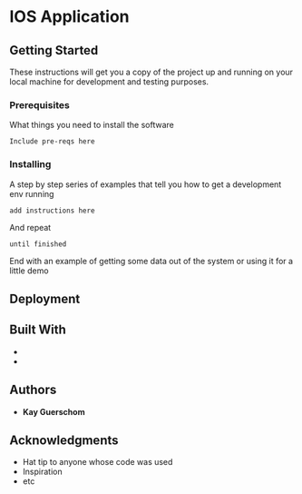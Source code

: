 # IOS Application


## Getting Started

These instructions will get you a copy of the project up and running on your local machine for development and testing purposes.

### Prerequisites

What things you need to install the software

```
Include pre-reqs here

```

### Installing

A step by step series of examples that tell you how to get a development env running


```
add instructions here
```

And repeat

```
until finished
```

End with an example of getting some data out of the system or using it for a little demo


## Deployment


## Built With

* 
* 

## Authors

* **Kay Guerschom** 


## Acknowledgments

* Hat tip to anyone whose code was used
* Inspiration
* etc
